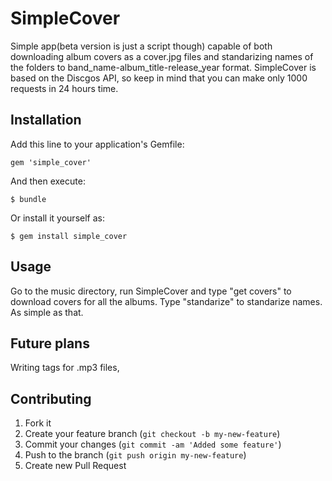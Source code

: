 # SimpleCover

Simple app(beta version is just a script though) capable of both downloading album covers as a cover.jpg files and standarizing names of the folders to band_name-album_title-release_year format. SimpleCover is based on the Discgos API, so keep in mind that you can make only 1000 requests in 24 hours time.  

## Installation

Add this line to your application's Gemfile:

    gem 'simple_cover'

And then execute:

    $ bundle

Or install it yourself as:

    $ gem install simple_cover

## Usage

Go to the music directory, run SimpleCover and type "get covers" to download covers for all the albums. Type "standarize" to standarize names. As simple as that.

## Future plans

Writing tags for .mp3 files, 

## Contributing

1. Fork it
2. Create your feature branch (`git checkout -b my-new-feature`)
3. Commit your changes (`git commit -am 'Added some feature'`)
4. Push to the branch (`git push origin my-new-feature`)
5. Create new Pull Request
